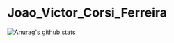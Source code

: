 # Joao_Victor_Corsi_Ferreira
[![Anurag's github stats](https://github-readme-stats.vercel.app/api?username=jvccorsi)](https://github.com/anuraghazra/github-readme-stats)
